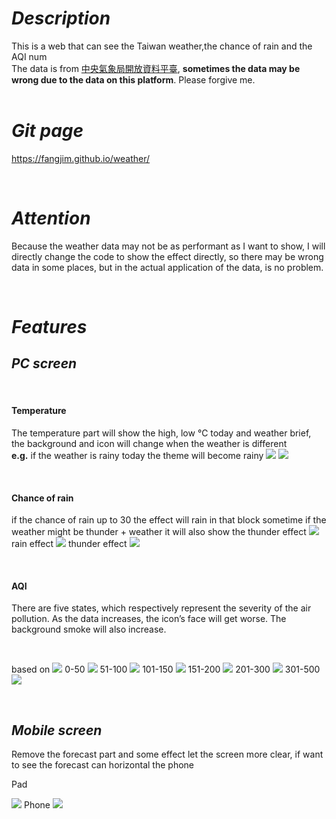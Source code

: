 # <Strong>_Description_</Strong>

This is a web that can see the Taiwan weather,the chance of rain and the AQI num
<br  />
The data is from [中央氣象局開放資料平臺], **sometimes the data may be wrong due to the data on this platform**. Please forgive me.
<br  />
<br  />

# <Strong>_Git page_</Strong>

https://fangjim.github.io/weather/

<br  />

# <Strong>_Attention_</Strong>

Because the weather data may not be as performant as I want to show, I will directly change the code to show the effect directly, so there may be wrong data in some places, but in the actual application of the data, is no problem.

<br  />

# <Strong>_Features_</Strong>

## <Strong>_PC screen_</Strong>

<br  />

#### <Strong>Temperature</Strong>

The temperature part will show the high, low ℃ today and weather brief, the background and icon will change when the weather is different <br>**e.g.** if the weather is rainy today the theme will become rainy
<img src="./screenshots/1.png">
<img src="./screenshots/2.png">

<br  />

#### <Strong>Chance of rain</Strong>

if the chance of rain up to 30 the effect will rain in that block sometime if the weather might be thunder + weather it will also show the thunder effect
<img src="./screenshots/3.png">
rain effect
<img src="./screenshots/rain.gif">
thunder effect
<img src="./screenshots/thunder.gif">

<br  />

#### <Strong>AQI</Strong>

There are five states, which respectively represent the severity of the air pollution. As the data increases, the icon’s face will get worse. The background smoke will also increase.

<br  />

based on
<img src="./screenshots/AQI.jpg">
0-50
<img src="./screenshots/4.png">
51-100
<img src="./screenshots/5.png">
101-150
<img src="./screenshots/6.png">
151-200
<img src="./screenshots/7.png">
201-300
<img src="./screenshots/8.png">
301-500
<img src="./screenshots/9.png">

<br  />

## <Strong>_Mobile screen_</Strong>

Remove the forecast part and some effect let the screen more clear, if want to see the forecast can horizontal the phone

Pad

<img src="./screenshots/pad.png">
Phone

<img src="./screenshots/phone.png">

[中央氣象局開放資料平臺]: https://opendata.cwb.gov.tw/dist/opendata-swagger.html

